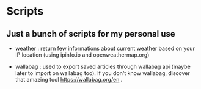 # Scripts

Just a bunch of scripts for my personal use 
--------------------------------------------

 - weather : return few informations about current weather based on your IP location (using ipinfo.io and openweathermap.org)

 - wallabag : used to export saved articles through wallabag api (maybe later to import on wallabag too). If you don't know wallabag, discover that amazing tool https://wallabag.org/en . 
